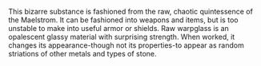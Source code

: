 This bizarre substance is fashioned from the raw, chaotic quintessence of the Maelstrom. It can be fashioned into weapons and items, but is too unstable to make into useful armor or shields. Raw warpglass is an opalescent glassy material with surprising strength. When worked, it changes its appearance-though not its properties-to appear as random striations of other metals and types of stone.